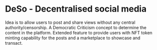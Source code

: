 # DeSo - Decentralised social media

Idea is to allow users to post and share views without any central authority/censorship. A Democratic Criticism concept to determine the content in the platform.
Extended feature to provide users with NFT token minting capability for the posts and a marketplace to showcase and transact.